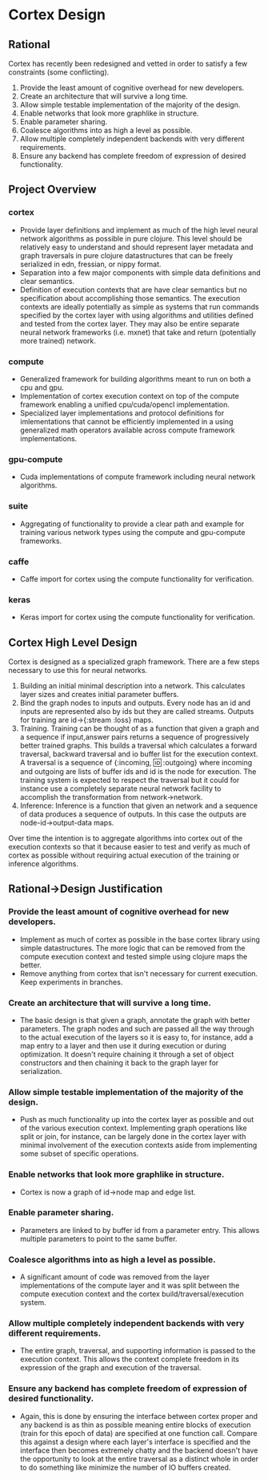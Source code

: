 # Cortex Design

## Rational

Cortex has recently been redesigned and vetted in order to
satisfy a few constraints (some conflicting).

1.  Provide the least amount of cognitive overhead for new developers.
2.  Create an architecture that will survive a long time.
3.  Allow simple testable implementation of the majority of the design.
4.  Enable networks that look more graphlike in structure.
5.  Enable parameter sharing.
6.  Coalesce algorithms into as high a level as possible.
7.  Allow multiple completely independent backends with very different requirements.
8.  Ensure any backend has complete freedom of expression of desired functionality.


## Project Overview
### cortex
*  Provide layer definitions and implement as much of the high level
neural network algorithms as possible in pure clojure.  This level
should be relatively easy to understand and should represent layer
metadata and graph traversals in pure clojure datastructures that can
be freely serialized in edn, fressian, or nippy format.
*  Separation into a few major components with simple data definitions and clear semantics.
*  Definition of execution contexts that are have clear semantics but no specification about accomplishing
those semantics.  The execution contexts are ideally potentially as simple as systems that run commands specified
by the cortex layer with using algorithms and utilities defined and tested from the cortex layer.  They may
also be entire separate neural network frameworks (i.e. mxnet) that take and return (potentially more
trained) network.


### compute
* Generalized framework for building algorithms meant to run on both a cpu and gpu.
* Implementation of cortex execution context on top of the compute framework enabling a unified
cpu/cuda/opencl implementation.
* Specialized layer implementations and protocol definitions for imlementations that cannot be efficiently
implemented in a using generalized math operators available across compute framework implementations.

### gpu-compute
* Cuda implementations of compute framework including neural network algorithms.

### suite
* Aggregating of functionality to provide a clear path and example for training various
network types using the compute and gpu-compute frameworks.

### caffe
* Caffe import for cortex using the compute functionality for verification.

### keras
* Keras import for cortex using the compute functionality for verification.




## Cortex High Level Design
Cortex is designed as a specialized graph framework.  There are a few
steps necessary to use this for neural networks.


1.  Building an initial minimal description into a network.  This
calculates layer sizes and creates initial parameter buffers.
2.  Bind the graph nodes to inputs and outputs.  Every node has an id
and inputs are represented also by ids but they are called streams.
Outputs for training are id->{:stream :loss} maps.
2.  Training.  Training can be thought of as a function that given a
graph and a sequence if input,answer pairs returns a sequence of
progressively better trained graphs.  This builds a traversal which
calculates a forward traversal, backward traversal and io buffer list
for the execution context.  A traversal is a sequence of {:incoming,
:id: :outgoing} where incoming and outgoing are lists of buffer ids
and id is the node for execution.  The training system is expected to
respect the traversal but it could for instance use a completely
separate neural network facility to accomplish the transformation from
network->network.
3.  Inference: Inference is a function that given an network and a
sequence of data produces a sequence of outputs.  In this case the
outputs are node-id->output-data maps.


Over time the intention is to aggregate algorithms into cortex out of the execution contexts
so that it because easier to test and verify as much of cortex as possible without requiring actual
execution of the training or inference algorithms.

## Rational->Design Justification

### Provide the least amount of cognitive overhead for new developers.
* Implement as much of cortex as possible in the base cortex library using simple datastructures.
The more logic that can be removed from the compute execution context and tested simple using clojure maps
the better.
* Remove anything from cortex that isn't necessary for current execution.  Keep experiments in branches.

### Create an architecture that will survive a long time.
* The basic design is that given a graph, annotate the graph with better parameters.  The graph nodes and such
are passed all the way through to the actual execution of the layers so it is easy to, for instance, add a
map entry to a layer and then use it during execution or during optimization.  It doesn't require chaining it
through a set of object constructors and then chaining it back to the graph layer for serialization.

### Allow simple testable implementation of the majority of the design.
* Push as much functionality up into the cortex layer as possible and out of the various execution context.
Implementing graph operations like split or join, for instance, can be largely done in the cortex layer with
minimal involvement of the execution contexts aside from implementing some subset of specific operations.

### Enable networks that look more graphlike in structure.
* Cortex is now a graph of id->node map and edge list.

### Enable parameter sharing.
* Parameters are linked to by buffer id from a parameter entry.  This allows multiple parameters to point
to the same buffer.

### Coalesce algorithms into as high a level as possible.
* A significant amount of code was removed from the layer implementations of the compute layer and it was split
between the compute execution context and the cortex build/traversal/execution system.

### Allow multiple completely independent backends with very different requirements.
* The entire graph, traversal, and supporting information is passed to the execution context.  This allows the
context complete freedom in its expression of the graph and execution of the traversal.

### Ensure any backend has complete freedom of expression of desired functionality.
* Again, this is done by ensuring the interface between cortex proper and any backend is as thin as possible
meaning entire blocks of execution (train for this epoch of data) are specified at one function call.  Compare
this against a design where each layer's interface is specified and the interface then becomes extremely
chatty and the backend doesn't have the opportunity to look at the entire traversal as a distinct whole in
order to do something like minimize the number of IO buffers created.
